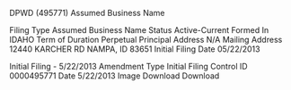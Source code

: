 DPWD (495771)
Assumed Business Name


Filing Type	Assumed Business Name
Status	Active-Current
Formed In	IDAHO
Term of Duration	Perpetual
Principal Address	N/A
Mailing Address	12440 KARCHER RD
NAMPA, ID 83651
Initial Filing Date	05/22/2013




Initial Filing - 5/22/2013
Amendment Type
Initial Filing
Control ID
0000495771
Date
5/22/2013
Image Download
Download